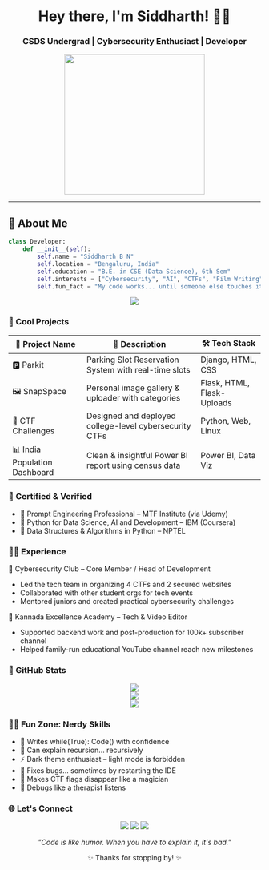 <!-- Profile README for Siddhubn -->

<h1 align="center">Hey there, I'm Siddharth! 👨‍💻</h1>
<h3 align="center">CSDS Undergrad | Cybersecurity Enthusiast | Developer </h3>

<p align="center">
 <img src="https://cdn.dribbble.com/users/2131993/screenshots/4948736/thoughtworks-gif_dribbble.gif" width="280"></img>
</p>

---

## 🧠 About Me

```python
class Developer:
    def __init__(self):
        self.name = "Siddharth B N"
        self.location = "Bengaluru, India"
        self.education = "B.E. in CSE (Data Science), 6th Sem"
        self.interests = ["Cybersecurity", "AI", "CTFs", "Film Writing", "3D Web"]
        self.fun_fact = "My code works... until someone else touches it 😅"
```

<p align="center"> <img src="https://skillicons.dev/icons?i=python,java,html,css,django,flask,postgres,mongodb,git,github,vscode,pandas,numpy,matplotlib,powerbi,docker,midjourney,openai,llama" /> </p>

### 🚀 Cool Projects

| 🚩 Project Name             | 📝 Description                                          | 🛠️ Tech Stack              |
|----------------------------|----------------------------------------------------------|----------------------------|
| 🅿️ Parkit                  | Parking Slot Reservation System with real-time slots     | Django, HTML, CSS          |
| 🖼️ SnapSpace               | Personal image gallery & uploader with categories        | Flask, HTML, Flask-Uploads |
| 🔐 CTF Challenges           | Designed and deployed college-level cybersecurity CTFs   | Python, Web, Linux         |
| 📊 India Population Dashboard | Clean & insightful Power BI report using census data    | Power BI, Data Viz         |

### 📜 Certified & Verified
- 🧠 Prompt Engineering Professional – MTF Institute (via Udemy)
- 🤖 Python for Data Science, AI and Development – IBM (Coursera)
- 🔎 Data Structures & Algorithms in Python – NPTEL

### 🧑‍💼 Experience
🚩 Cybersecurity Club – Core Member / Head of Development
- Led the tech team in organizing 4 CTFs and 2 secured websites
- Collaborated with other student orgs for tech events
- Mentored juniors and created practical cybersecurity challenges

🎥 Kannada Excellence Academy – Tech & Video Editor
- Supported backend work and post-production for 100k+ subscriber channel
- Helped family-run educational YouTube channel reach new milestones

### 🎯 GitHub Stats
<p align="center"> <img src="https://github-readme-streak-stats.herokuapp.com/?user=Siddhubn&theme=tokyonight" /> <br> <img src="https://github-readme-stats.vercel.app/api?username=Siddhubn&show_icons=true&theme=radical&count_private=true" /> <br> <img src="https://github-readme-stats.vercel.app/api/top-langs/?username=Siddhubn&layout=compact&theme=tokyonight" /> </p>

### 🧙‍♂️ Fun Zone: Nerdy Skills
- 🔄 Writes while(True): Code() with confidence
- 🧙 Can explain recursion… recursively
- ⚡ Dark theme enthusiast – light mode is forbidden
- 🧠 Fixes bugs… sometimes by restarting the IDE
- 🎩 Makes CTF flags disappear like a magician
- 🧵 Debugs like a therapist listens


### 🌐 Let's Connect
<p align="center"> <a href="mailto:sdrh.bn@gmail.com"><img src="https://img.shields.io/badge/Email-D14836?style=for-the-badge&logo=gmail&logoColor=white" /></a> <a href="https://linkedin.com/in/siddharth-b-n"><img src="https://img.shields.io/badge/LinkedIn-blue?style=for-the-badge&logo=linkedin&logoColor=white" /></a> <a href="https://github.com/Siddhubn"><img src="https://img.shields.io/badge/GitHub-100000?style=for-the-badge&logo=github&logoColor=white" /></a> </p>

<p align="center"><i>"Code is like humor. When you have to explain it, it's bad."</i></p> <p align="center">✨ Thanks for stopping by! ✨</p>
